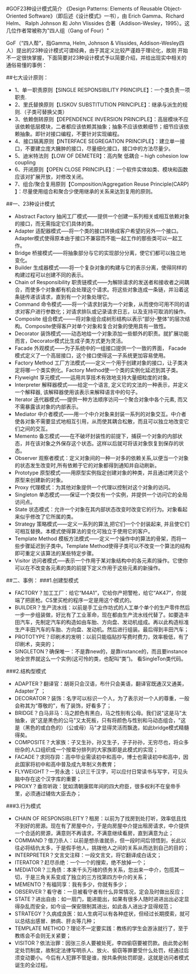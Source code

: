 #GOF23种设计模式简介
《Design Patterns: Elements of Reusable Object-Oriented Software》（即后述《设计模式》一书），由 Erich Gamma、Richard Helm、
Ralph Johnson 和 John Vlissides 合著（Addison-Wesley，1995）。这几位作者常被称为"四人组（Gang of Four）"

GoF（“四人帮”，指Gamma, Helm, Johnson & Vlissides, Addison-Wesley四人）提出的23种设计模式可谓经典，由于其定义比较严谨趋于理论化，故刚
开始不一定很快掌握，下面简要对23种设计模式予以简要介绍，并给出现实中相关的通俗易懂的事例：

##七大设计原则： 
- 1、单一职责原则【SINGLE RESPONSIBILITY PRINCIPLE】：一个类负责一项职责. 
- 2、里氏替换原则【LISKOV SUBSTITUTION PRINCIPLE】：继承与派生的规则.（子类可替换父类） 
- 3、依赖倒转原则【DEPENDENCE INVERSION PRINCIPLE】：高层模块不应该依赖低层模块，二者都应该依赖其抽象；抽象不应该依赖细节；细节应该依赖抽象。即针对接口编程，不要针对实现编程。 
- 4、接口隔离原则【INTERFACE SEGREGATION PRINCIPLE】：建立单一接口，不要建立庞大臃肿的接口，尽量细化接口，接口中的方法尽量少。 
- 5、迪米特法则【LOW OF DEMETER】：高内聚 低耦合 – high cohesion low coupling 
- 6、开闭原则【OPEN CLOSE PRINCIPLE】：一个软件实体如类、模块和函数应该对扩展开放，对修改关闭。 
- 7、组合/聚合复用原则【Composition/Aggregation Reuse Principle(CARP) 】：尽量使用组合和聚合少使用继承的关系来达到复用的原则。

##一、23种设计模式      
- Abstract Factory 抽闲工厂模式——提供一个创建一系列相关或相互依赖对象的接口，而无需指定它们具体的类。 
- Adapter 适配器模式—–将一个类的接口转换成客户希望的另外一个接口。Adapter模式使得原本由于接口不兼容而不能一起工作的那些类可以一起工作。 
- Bridge 桥接模式——将抽象部分与它的实现部分分离，使它们都可以独立地变化。 
- Builder 生成器模式——将一个复杂对象的构建与它的表示分离，使得同样的构建过程可以创建不同的表示。 
- Chain of Responsibility 职责链模式——为解除请求的发送者和接收者之间耦合，而使多个对象都有机会处理这个请求。将这些对象连成一条链，并沿着这条链传递该请求，直到有一个对象处理它。 
- Command 命令模式——将一个请求封装为一个对象，从而使你可用不同的请求对客户进行参数化；对请求排队或记录请求日志，以及支持可取消的操作。 
- Composite 组合模式——–将对象组合成树形结构以表示“部分-整体”的层次结构。Composite使得客户对单个对象和复合对象的使用具有一致性。 
- Decorator 装饰模式——动态地给一个对象添加一些额外的职责。就扩展功能而言，Decorator模式比生成子类方式更为灵活。 
- Facade 外观模式——为子系统中的一组接口提供一个一致的界面， Facade模式定义了一个高层接口，这个接口使得这一子系统更加容易使用。 
- Factory Method 工厂方法模式——定义一个用于创建对象的接口，让子类决定将哪一个类实例化。Factory Method使一个类的实例化延迟到其子类。 
- Flyweight 享元模式——运用共享技术有效地支持大量细粒度的对象。 
- Interpreter 解释器模式——给定一个语言, 定义它的文法的一种表示，并定义一个解释器, 该解释器使用该表示来解释语言中的句子。 
- Iterator 迭代器模式—–提供一种方法顺序访问一个聚合对象中各个元素, 而又不需暴露该对象的内部表示。 
- Mediator 中介者模式——用一个中介对象来封装一系列的对象交互。中介者使各对象不需要显式地相互引用，从而使其耦合松散，而且可以独立地改变它们之间的交互。 
- Memento 备忘模式——在不破坏封装性的前提下，捕获一个对象的内部状态，并在该对象之外保存这个状态。这样以后就可将该对象恢复到保存的状态。 
- Observer 观察者模式：定义对象间的一种一对多的依赖关系,以便当一个对象的状态发生改变时,所有依赖于它的对象都得到通知并自动刷新。 
- Prototype 原型模式——用原型实例指定创建对象的种类，并且通过拷贝这个原型来创建新的对象。 
- Proxy 代理模式：为其他对象提供一个代理以控制对这个对象的访问。 
- Singleton 单态模式——保证一个类仅有一个实例，并提供一个访问它的全局访问点。 
- State 状态模式：允许一个对象在其内部状态改变时改变它的行为。对象看起来似乎修改了它所属的类。 
- Strategy 策略模式——定义一系列的算法,把它们一个个封装起来, 并且使它们可相互替换。本模式使得算法的变化可独立于使用它的客户。 
- Template Method 模板方法模式——定义一个操作中的算法的骨架，而将一些步骤延迟到子类中。Template Method使得子类可以不改变一个算法的结构即可重定义该算法的某些特定步骤。
- Visitor 访问者模式—–表示一个作用于某对象结构中的各元素的操作。它使你可以在不改变各元素的类的前提下定义作用于这些元素的新操作。

##二、事例：
###1.创建型模式 
- FACTORY？加工工厂：给它“M4A1”，它给你产把警枪，给它“AK47”，你就端了把匪枪。CS里买枪的程序一定是用这个模式的。
- BUILDER？生产流水线：以前是手工业作坊式的人工单个单个的生产零件然后一步一步组装做，好比有了工业革命，现在都由生产流水线代替了。如要造丰田汽车，先制定汽车的构造如由车胎、方向盘、发动机组成。再以此构造标准生产丰田汽车的车胎、方向盘、发动机。然后进行组装。最后得到丰田汽车； 
- PROTOTYPE？印刷术的发明：以前只能临贴抄写费时费力，效率极低，有了印刷术，突突的； 
- SINGLETON？确保唯一：不是靠new的，是靠instance的，而且要instance地全世界就这么一个实例(这可怜的类，也配叫“类”)。 看SingleTon类代码。

###2.结构型模式 
- ADAPTER？翻译官：胡哥只会汉语，布什只会美语，翻译官既通汉又通美，Adapter了 ；
- DECORATOR？装饰：名字可以标识一个人，为了表示对一个人的尊重，一般会称其为“尊敬的”，有了装饰，好看多了； 
- BRIDGE？白马非马：马之颜色有黑白，马之性别有公母。我们说"这是马"太抽象，说"这是黑色的公马"又太死板，只有将颜色与性别和马动态组合，"这是（黑色的或白色的）（公或母）马"才显得灵活而飘逸，如此bridge模式精髓得矣。 
- COMPOSITE？大家族：子又生孙，孙又生子，子子孙孙，无穷尽也，将众多纷杂的人口组织成一个按辈分排列的大家族即是此模式的实现； 
- FACADE？求同存异：高中毕业需读初中和高中，博士也需读初中和高中，因此国家将初中和高中普及成九年制义务教育； 
- FLYWEIGHT？一劳永逸：认识三千汉字，可以应付日常读书与写字，可见头脑中存在这个汉字库的重要； 
- PROXY？垂帘听政：犹如清朝康熙年间的四大府臣，很多权利不在皇帝手里，必须通过辅佐大臣去办；

###3.行为模式 
- CHAIN OF RESPONSIBLEITY？租房：以前为了找房到处打听，效率低且找不到好的房源。现在有了房屋中介，于是向房屋中介提出租房请求，中介提供一个合适的房源，满意则不再请求，不满意继续看房，直到满意为止； 
- COMMAND？借刀杀人：以前是想杀谁就杀，但一段时间后领悟到，长此以往必将结仇太多，于是假手他人，挑拨他人之间的关系从而达到自己的目的； 
- INTERPRETER？文言文注释：一段文言文，将它翻译成白话文； 
- ITERATOR？赶尽杀绝：一个一个的搜索，绝不放掉一个； 
- MEDIATOR？三角债：本来千头万绪的债务关系，忽出来一中介，包揽其一切，于是三角关系变成了独立的三方找第四方中介的关系； 
- MEMENTO？有福同享：我有多少，你就有多少； 
- OBSERVER？看守者：一旦被看守者有什么异常情况，定会及时做出反应； 
- STATE？进出自由：如一扇门，能进能出，如果有很多人随时进进出出必定显得杂乱而安全，如今设一保安限制其进出，如此各人进出才显得规范； 
- STRATEGY？久病成良医：如人生病可以有各种症状，但经过长期摸索，就可以总结出感冒、肺病、肝炎等几种； 
- TEMPLATE METHOD？理论不一定要实践：教练的学生会游泳就行了，至于教练会不会则无关紧要； 
- VISITOR？依法治罪：因张三杀人要被处死，李四偷窃要被罚款。由此势必制定处罚制度，故制定法律写明杀人、放火、偷窃等罪要受什么处罚，经通过后须变动要小。今后有人犯罪不管是谁，按共条例处罚即是，这就是访问者模式诞生的全过程。